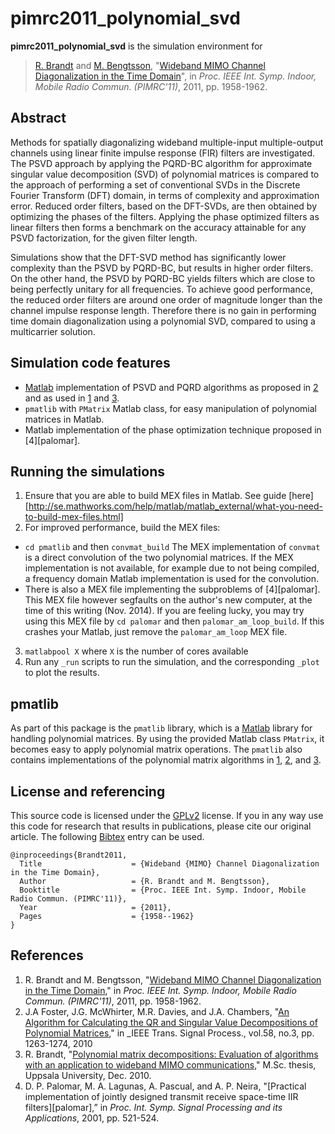 pimrc2011_polynomial_svd
====

**pimrc2011_polynomial_svd** is the simulation environment for
> [R. Brandt][rabr5411] and [M. Bengtsson][matben], "[Wideband MIMO Channel Diagonalization in the Time Domain][pimrc2011_diva]", in _Proc. IEEE Int. Symp. Indoor, Mobile Radio Commun. (PIMRC'11)_, 2011, pp. 1958-1962.

## Abstract
Methods for spatially diagonalizing wideband multiple-input multiple-output
channels using linear finite impulse response (FIR) filters are investigated.
The PSVD approach by applying the PQRD-BC algorithm for approximate singular
value decomposition (SVD) of polynomial matrices is compared to the approach of
performing a set of conventional SVDs in the Discrete Fourier Transform (DFT)
domain, in terms of complexity and approximation error. Reduced order filters,
based on the DFT-SVDs, are then obtained by optimizing the phases of the
filters. Applying the phase optimized filters as linear filters then forms a
benchmark on the accuracy attainable for any PSVD factorization, for the given
filter length.

Simulations show that the DFT-SVD method has significantly lower complexity than
the PSVD by PQRD-BC, but results in higher order filters. On the other hand,
the PSVD by PQRD-BC yields filters which are close to being perfectly unitary
for all frequencies. To achieve good performance, the reduced order filters are
around one order of magnitude longer than the channel impulse response length.
Therefore there is no gain in performing time domain diagonalization using a
polynomial SVD, compared to using a multicarrier solution.

## Simulation code features

* [Matlab][matlab] implementation of PSVD and PQRD algorithms as proposed in
  [2][psvd] and as used in [1][pimrc2011_diva] and [3][thesis_diva].
* `pmatlib` with `PMatrix` Matlab class, for easy manipulation of polynomial
  matrices in Matlab.
* Matlab implementation of the phase optimization technique proposed in
  [4][palomar].

## Running the simulations

1. Ensure that you are able to build MEX files in Matlab. See guide
[here][http://se.mathworks.com/help/matlab/matlab_external/what-you-need-to-build-mex-files.html]
2. For improved performance, build the MEX files:
  * `cd pmatlib` and then `convmat_build`
     The MEX implementation of `convmat` is a direct convolution of the two
     polynomial matrices. If the MEX implementation is not available, for
     example due to not being compiled, a frequency domain Matlab implementation
     is used for the convolution.
  * There is also a MEX file implementing the subproblems of [4][palomar]. This
    MEX file however segfaults on the author's new computer, at the time of this
    writing (Nov. 2014). If you are feeling lucky, you may try using this MEX
    file by `cd palomar` and then `palomar_am_loop_build`. If this crashes your
    Matlab, just remove the `palomar_am_loop` MEX file.
3. `matlabpool X` where `X` is the number of cores available
4. Run any `_run` scripts to run the simulation, and the corresponding 
   `_plot` to plot the results.

## pmatlib
As part of this package is the `pmatlib` library, which is a [Matlab][matlab]
library for handling polynomial matrices. By using the provided Matlab class
`PMatrix`, it becomes easy to apply polynomial matrix operations. The `pmatlib`
also contains implementations of the polynomial matrix algorithms in
[1][pimrc2011_diva], [2][psvd], and [3][thesis_diva].

## License and referencing
This source code is licensed under the [GPLv2][gplv2] license. If you in any way
use this code for research that results in publications, please cite our
original article. The following [Bibtex][bibtex] entry can be used.
```
@inproceedings{Brandt2011,
  Title                    = {Wideband {MIMO} Channel Diagonalization in the Time Domain},
  Author                   = {R. Brandt and M. Bengtsson},
  Booktitle                = {Proc. IEEE Int. Symp. Indoor, Mobile Radio Commun. (PIMRC'11)},
  Year                     = {2011},
  Pages                    = {1958--1962}
}
```

## References
1. R. Brandt and M. Bengtsson, "[Wideband MIMO Channel Diagonalization in the Time Domain][pimrc2011_diva]," in _Proc. IEEE Int. Symp. Indoor, Mobile Radio Commun. (PIMRC'11)_, 2011, pp. 1958-1962.
2. J.A Foster, J.G. McWhirter, M.R. Davies, and J.A. Chambers, "[An Algorithm for Calculating the QR and Singular Value Decompositions of Polynomial Matrices][psvd]," in _IEEE Trans. Signal Process., vol.58, no.3, pp. 1263-1274, 2010
3. R. Brandt, "[Polynomial matrix decompositions: Evaluation of algorithms with an application to wideband MIMO communications][thesis_diva]," M.Sc. thesis, Uppsala University, Dec. 2010.
4. D. P. Palomar, M. A. Lagunas, A. Pascual, and A. P. Neira, "[Practical implementation of jointly designed transmit receive space-time IIR filters][palomar],” in _Proc. Int. Symp. Signal Processing and its Applications_, 2001, pp. 521-524.

[rabr5411]: http://www.kth.se/profile/rabr5411
[matben]: http://www.kth.se/profile/matben
[pimrc2011_diva]: http://urn.kb.se/resolve?urn=urn:nbn:se:kth:diva-50048
[thesis_diva]: http://urn.kb.se/resolve?urn=urn:nbn:se:uu:diva-134389
[psvd]: http://ieeexplore.ieee.org/xpls/abs_all.jsp?arnumber=5286258
[matlab]: http://www.mathworks.com
[gplv2]: http://choosealicense.com/licenses/gpl-v2
[bibtex]: http://www.bibtex.org/
